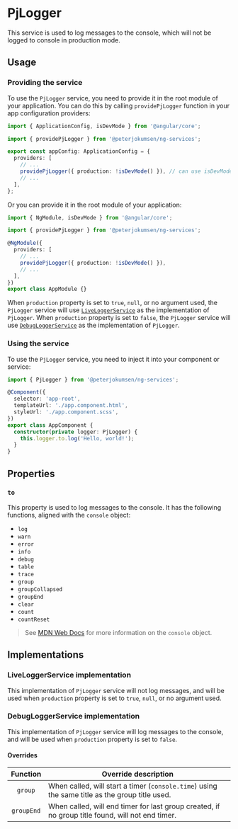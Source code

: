 # PjLogger

This service is used to log messages to the console, which will not be logged to console in production mode.

## Usage

### Providing the service

To use the `PjLogger` service, you need to provide it in the root module of your application. You can do this by calling `providePjLogger` function in your app configuration providers:

```typescript
import { ApplicationConfig, isDevMode } from '@angular/core';

import { providePjLogger } from '@peterjokumsen/ng-services';

export const appConfig: ApplicationConfig = {
  providers: [
    // ...
    providePjLogger({ production: !isDevMode() }), // can use isDevMode() to determine if in development mode
    // ...
  ],
};
```

Or you can provide it in the root module of your application:

```typescript
import { NgModule, isDevMode } from '@angular/core';

import { providePjLogger } from '@peterjokumsen/ng-services';

@NgModule({
  providers: [
    // ...
    providePjLogger({ production: !isDevMode() }),
    // ...
  ],
})
export class AppModule {}
```

When `production` property is set to `true`, `null`, or no argument used, the `PjLogger` service will use [`LiveLoggerService`](#liveloggerservice-implementation) as the implementation of `PjLogger`. When `production` property is set to `false`, the `PjLogger` service will use [`DebugLoggerService`](#debugloggerservice-implementation) as the implementation of `PjLogger`.

### Using the service

To use the `PjLogger` service, you need to inject it into your component or service:

```typescript
import { PjLogger } from '@peterjokumsen/ng-services';

@Component({
  selector: 'app-root',
  templateUrl: './app.component.html',
  styleUrl: './app.component.scss',
})
export class AppComponent {
  constructor(private logger: PjLogger) {
    this.logger.to.log('Hello, world!');
  }
}
```

## Properties

### `to`

This property is used to log messages to the console. It has the following functions, aligned with the `console` object:

- `log`
- `warn`
- `error`
- `info`
- `debug`
- `table`
- `trace`
- `group`
- `groupCollapsed`
- `groupEnd`
- `clear`
- `count`
- `countReset`

> See [MDN Web Docs](https://developer.mozilla.org/en-US/docs/Web/API/Console) for more information on the `console` object.

## Implementations

### LiveLoggerService implementation

This implementation of `PjLogger` service will not log messages, and will be used when `production` property is set to `true`, `null`, or no argument used.

### DebugLoggerService implementation

This implementation of `PjLogger` service will log messages to the console, and will be used when `production` property is set to `false`.

#### Overrides

|  Function  | Override description                                                                             |
| :--------: | ------------------------------------------------------------------------------------------------ |
|  `group`   | When called, will start a timer (`console.time`) using the same title as the group title used.   |
| `groupEnd` | When called, will end timer for last group created, if no group title found, will not end timer. |
